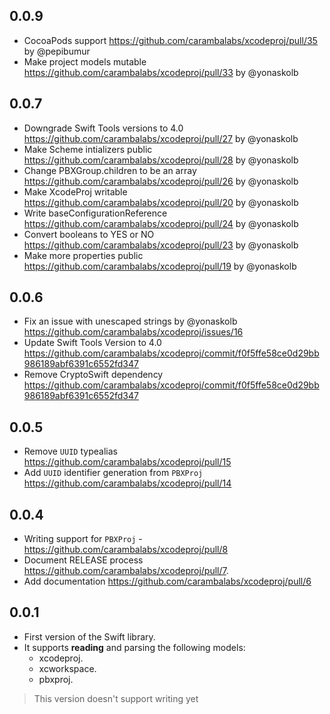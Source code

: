 ## 0.0.9
- CocoaPods support https://github.com/carambalabs/xcodeproj/pull/35 by @pepibumur
- Make project models mutable https://github.com/carambalabs/xcodeproj/pull/33 by @yonaskolb

## 0.0.7
- Downgrade Swift Tools versions to 4.0 https://github.com/carambalabs/xcodeproj/pull/27 by @yonaskolb
- Make Scheme intializers public https://github.com/carambalabs/xcodeproj/pull/28 by @yonaskolb
- Change PBXGroup.children to be an array https://github.com/carambalabs/xcodeproj/pull/26 by @yonaskolb
- Make XcodeProj writable https://github.com/carambalabs/xcodeproj/pull/20 by @yonaskolb
- Write baseConfigurationReference https://github.com/carambalabs/xcodeproj/pull/24 by @yonaskolb
- Convert booleans to YES or NO https://github.com/carambalabs/xcodeproj/pull/23 by @yonaskolb
- Make more properties public https://github.com/carambalabs/xcodeproj/pull/19 by @yonaskolb


## 0.0.6
- Fix an issue with unescaped strings by @yonaskolb https://github.com/carambalabs/xcodeproj/issues/16
- Update Swift Tools Version to 4.0 https://github.com/carambalabs/xcodeproj/commit/f0f5ffe58ce0d29bb986189abf6391c6552fd347
- Remove CryptoSwift dependency https://github.com/carambalabs/xcodeproj/commit/f0f5ffe58ce0d29bb986189abf6391c6552fd347

## 0.0.5
- Remove `UUID` typealias https://github.com/carambalabs/xcodeproj/pull/15
- Add `UUID` identifier generation from `PBXProj` https://github.com/carambalabs/xcodeproj/pull/14

## 0.0.4
- Writing support for `PBXProj` - https://github.com/carambalabs/xcodeproj/pull/8
- Document RELEASE process https://github.com/carambalabs/xcodeproj/pull/7.
- Add documentation https://github.com/carambalabs/xcodeproj/pull/6

## 0.0.1
- First version of the Swift library.
- It supports **reading** and parsing the following models:
    - xcodeproj.
    - xcworkspace.
    - pbxproj.
> This version doesn't support writing yet
